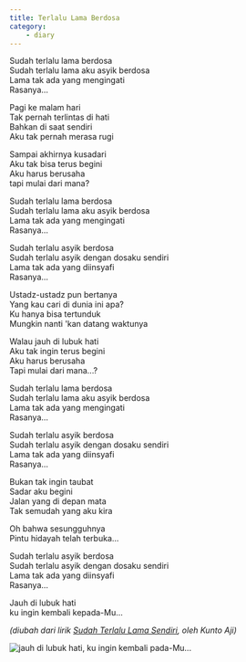 ```yaml
---
title: Terlalu Lama Berdosa
category:
    - diary
---
```


Sudah terlalu lama berdosa  
Sudah terlalu lama aku asyik berdosa  
Lama tak ada yang mengingati  
Rasanya...

Pagi ke malam hari  
Tak pernah terlintas di hati  
Bahkan di saat sendiri  
Aku tak pernah merasa rugi

Sampai akhirnya kusadari  
Aku tak bisa terus begini  
Aku harus berusaha  
tapi mulai dari mana?

Sudah terlalu lama berdosa  
Sudah terlalu lama aku asyik berdosa  
Lama tak ada yang mengingati  
Rasanya...

Sudah terlalu asyik berdosa  
Sudah terlalu asyik dengan dosaku sendiri  
Lama tak ada yang diinsyafi  
Rasanya...

Ustadz-ustadz pun bertanya  
Yang kau cari di dunia ini apa?  
Ku hanya bisa tertunduk  
Mungkin nanti 'kan datang waktunya

Walau jauh di lubuk hati  
Aku tak ingin terus begini  
Aku harus berusaha  
Tapi mulai dari mana...?

Sudah terlalu lama berdosa  
Sudah terlalu lama aku asyik berdosa  
Lama tak ada yang mengingati  
Rasanya...

Sudah terlalu asyik berdosa  
Sudah terlalu asyik dengan dosaku sendiri  
Lama tak ada yang diinsyafi  
Rasanya...

Bukan tak ingin taubat  
Sadar aku begini  
Jalan yang di depan mata  
Tak semudah yang aku kira

Oh bahwa sesungguhnya  
Pintu hidayah telah terbuka...

Sudah terlalu asyik berdosa  
Sudah terlalu asyik dengan dosaku sendiri  
Lama tak ada yang diinsyafi  
Rasanya...

Jauh di lubuk hati  
ku ingin kembali kepada-Mu...

_(diubah dari lirik [Sudah Terlalu Lama Sendiri](https://www.youtube.com/watch?v=DANYP9wXGi0), oleh Kunto Aji)_

![jauh di lubuk hati, ku ingin kembali pada-Mu...](https://source.unsplash.com/Y2oE2uNLSrs/1600x900)